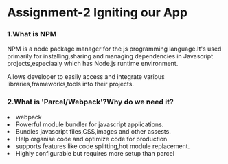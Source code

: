 <h1>Assignment-2 Igniting our App</h1>

<h3>1.What is NPM</h3>
<p>NPM is a node package manager for the js programming language.It's used primarily for installing,sharing and managing dependencies in Javascript projects,especiaaly which has Node.js runtime environment.</p>
<p>Allows developer to easily access and integrate various libraries,frameworks,tools into their projects.</p>

<h3>2.What is 'Parcel/Webpack'?Why do we need it?</h3>
<li>webpack</li>
<li>Powerful module bundler for javascript applications.</li>
<li>Bundles javascript files,CSS,images and other assests.</li>
<li>Help organise code and optimize code for production</li>
<li>supports features like code splitting,hot module replacement.</li>
<li>Highly configurable but requires more setup than parcel</li>


